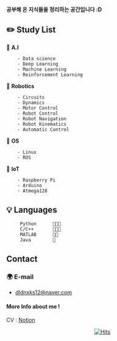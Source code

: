 
#### 공부해 온 지식들을 정리하는 공간입니다 :D

## **✏️ Study List**
  
🔹 **A.I**

        - Data science
        - Deep Learning
        - Machine Learning
        - Reinforcement Learning
        
🔹 **Robotics**        
        
        - Circuits
        - Dynamics
        - Motor Control
        - Robot Control         
        - Robot Navigation
        - Robot Kinematics
        - Automatic Control       
       
🔹 **OS**

        - Linux
        - ROS
        
🔹 **IoT**

        - Raspberry Pi
        - Arduino
        - Atmega128
       
        

## 💡 Languages

         Python      🍑🍑🍑
         C/C++       🍑🍑🍑
         MATLAB      🍑🍑
         Java        🍑

## Contact

### 🌍 E-mail

- dldnxks12@naver.com

#### More Info about me !

CV : [Notion](https://www.notion.so/24972913/Lee-Jong-Soo-9fc0f3e345104d69a49006082b8af375)


<div align="center">
        
[![Hits](https://hits.seeyoufarm.com/api/count/incr/badge.svg?url=https%3A%2F%2Fgithub.com%2Fdldnxks12%2Fhit-counter&count_bg=%23E783DA&title_bg=%23070707&icon=icq.svg&icon_color=%23EDE0E8&title=hits&edge_flat=false)](https://hits.seeyoufarm.com)  
        
</div>

